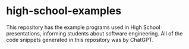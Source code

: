 # high-school-examples

This repository has the example programs used in High School presentations, informing students about software engineering.
All of the code snippets generated in this repository was by ChatGPT.